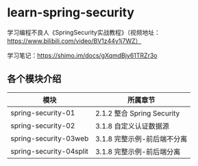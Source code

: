 # learn-spring-security
学习编程不良人《SpringSecurity实战教程》（视频地址：https://www.bilibili.com/video/BV1z44y1j7WZ）

学习笔记：https://shimo.im/docs/gXqmdBjy61TRZr3o

## 各个模块介绍
| 模块                      | 所属章节                     |
|-------------------------|--------------------------|
| spring-security-01      | 2.1.2 整合 Spring Security |
| spring-security-02      | 3.1.8 自定义认证数据源           |
| spring-security-03web   | 3.1.8 完整示例-前后端不分离        |
| spring-security-04split | 3.1.8 完整示例-前后端分离         |
